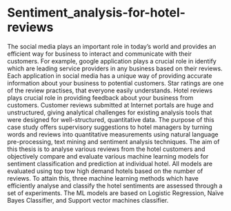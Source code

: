 # Sentiment_analysis-for-hotel-reviews

The social media plays an important role in today’s world and provides an efficient way for business to interact and communicate with their customers. For example, google application plays a crucial role in identify which are leading service providers in any business based on their reviews. Each application in social media has a unique way of providing accurate information about your business to potential customers. Star ratings are one of the review practises, that everyone easily understands.
Hotel reviews plays crucial role in providing feedback about your business from customers. Customer reviews submitted at Internet portals are huge and unstructured, giving analytical challenges for existing analysis tools that were designed for well-structured, quantitative data. 
The purpose of this case study offers supervisory suggestions to hotel managers by turning words and reviews into quantitative measurements using natural language pre-processing, text mining and sentiment analysis techniques.
The aim of this thesis is to analyse various reviews from the hotel customers and objectively compare and evaluate various machine learning models for sentiment classification and prediction at individual hotel. All models are evaluated using top tow  high demand hotels based on the number of reviews. To attain this, three machine learning methods which have efficiently analyse and classify the hotel sentiments are assessed through a set of experiments. The ML models are based on Logistic Regression, Naïve Bayes Classifier, and Support vector machines classifier. 
